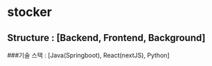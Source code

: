 # stocker
## Structure : [Backend, Frontend, Background]
###기술 스택 : [Java(Springboot), React(nextJS), Python]
